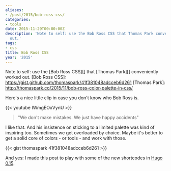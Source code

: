 ```yaml
---
aliases:
- /post/2015/bob-ross-css/
categories:
- tools
date: 2015-11-29T00:00:00Z
description: 'Note to self: use the Bob Ross CSS that Thomas Park conveniently worked
  out.'
tags:
- css
title: Bob Ross CSS
year: '2015'
---
```

Note to self: use the [Bob Ross CSS][] that [Thomas Park][] conveniently worked out.
[Bob Ross CSS]: https://gist.github.com/thomaspark/41f381048adcceb6d261
[Thomas Park]: http://thomaspark.co/2015/11/bob-ross-color-palette-in-css/
<!--more-->

Here's a nice little clip in case you don't know who Bob Ross is.

{{< youtube IWmgEOxVynU >}}

> "We don't make mistakes. We just have happy accidents"

I like that. And his insistence on sticking to a limited palette was kind of
inspiring too. Sometimes we get overloaded by choice. Maybe it's better to get
a solid core of colors - or tools - and work with those.


{{< gist thomaspark 41f381048adcceb6d261 >}}

And yes: I made this post to play with some of the new shortcodes
in [Hugo 0.15][].

[Hugo 0.15]: https://github.com/spf13/hugo/releases/tag/v0.15
